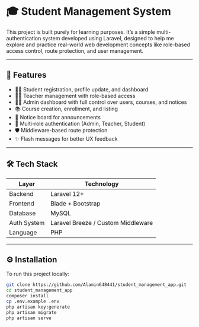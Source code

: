 # 🎓 Student Management System

This project is built purely for learning purposes. It’s a simple multi-authentication system developed using Laravel, designed to help me explore and practice real-world web development concepts like role-based access control, route protection, and user management.

---

## 🚀 Features

- 👨‍🎓 Student registration, profile update, and dashboard
- 👩‍🏫 Teacher management with role-based access
- 🧑‍💼 Admin dashboard with full control over users, courses, and notices
- 📚 Course creation, enrollment, and listing
- 📢 Notice board for announcements
- 🔐 Multi-role authentication (Admin, Teacher, Student)
- 🛡️ Middleware-based route protection
- ✨ Flash messages for better UX feedback

---

## 🛠️ Tech Stack

| Layer        | Technology        |
|--------------|-------------------|
| Backend      | Laravel 12+       |
| Frontend     | Blade + Bootstrap |
| Database     | MySQL             |
| Auth System  | Laravel Breeze / Custom Middleware |
| Language     | PHP               |

---

## ⚙️ Installation

To run this project locally:

```bash
git clone https://github.com/Alamin648441/student_management_app.git
cd student_management_app
composer install
cp .env.example .env
php artisan key:generate
php artisan migrate
php artisan serve

